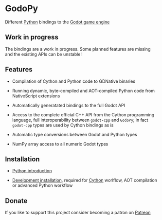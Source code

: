# GodoPy

Different [Python](https://www.python.org/) bindings to the [Godot game engine](http://godotengine.org/)

## Work in progress

The bindings are a work in progress. Some planned features are missing and the existing APIs can be unstable!


## Features

* Compilation of Cython and Python code to GDNative binaries

* Running dynamic, byte-compiled and AOT-compiled Python code from NativeScript extensions

* Automatically generatated bindings to the full Godot API

* Access to the complete official C++ API from the Cython programming language, full interoperability
  between `godot-cpp` and `GodoPy`; in fact `godot-cpp` types are used by Cython bindings as is

* Automatic type conversions between Godot and Python types

* NumPy array access to all numeric Godot types


## Installation

* [Python introduction](PYTHON_QUICKSTART.md)

* [Development installation](CYTHON_QUICKSTART.md), required for
  [Cython](https://cython.readthedocs.io/en/latest/src/quickstart/overview.html) worlflow,
  AOT compilation or advanced Python workflow


## Donate

If you like to support this project consider becoming a patron on [Patreon](https://www.patreon.com/join/godopy)
